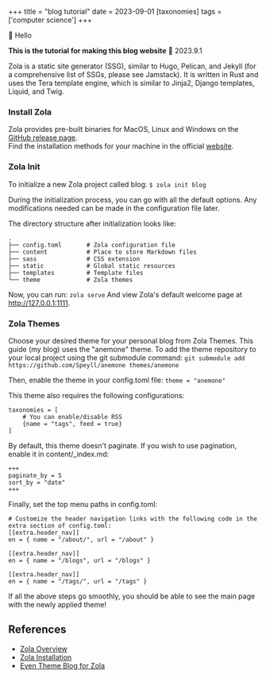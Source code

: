 +++
title = "blog tutorial"
date = 2023-09-01
[taxonomies]
tags = ['computer science']
+++


👋 Hello

**This is the tutorial for making this blog website** 🌱 2023.9.1 

Zola is a static site generator (SSG), similar to Hugo, Pelican, and Jekyll (for a comprehensive list of SSGs, please see Jamstack). It is written in Rust and uses the Tera template engine, which is similar to Jinja2, Django templates, Liquid, and Twig.


### Install Zola
Zola provides pre-built binaries for MacOS, Linux and Windows on the [GitHub release page](https://github.com/getzola/zola/releases). \
Find the installation methods for your machine in the official [website](https://www.getzola.org/documentation/getting-started/installation/).


### Zola Init

To initialize a new Zola project called blog:
```$ zola init blog```

During the initialization process, you can go with all the default options. Any modifications needed can be made in the configuration file later.

The directory structure after initialization looks like:
```
.
├── config.toml       # Zola configuration file
├── content           # Place to store Markdown files
├── sass              # CSS extension
├── static            # Global static resources
├── templates         # Template files
└── theme             # Zola themes
```

Now, you can run:
```zola serve```
And view Zola's default welcome page at http://127.0.0.1:1111.


### Zola Themes
Choose your desired theme for your personal blog from Zola Themes. This guide (my blog) uses the "anemone" theme.
To add the theme repository to your local project using the git submodule command:
```git submodule add https://github.com/Speyll/anemone themes/anemone```

Then, enable the theme in your config.toml file:
```theme = "anemone"```

This theme also requires the following configurations:
```
taxonomies = [
    # You can enable/disable RSS
    {name = "tags", feed = true}
]
```

By default, this theme doesn't paginate. If you wish to use pagination, enable it in content/_index.md:
```
+++
paginate_by = 5
sort_by = "date"
+++
```

Finally, set the top menu paths in config.toml:
```
# Customize the header navigation links with the following code in the extra section of config.toml:
[[extra.header_nav]]
en = { name = "/about/", url = "/about" }

[[extra.header_nav]]
en = { name = "/blogs", url = "/blogs" }

[[extra.header_nav]]
en = { name = "/tags/", url = "/tags" }
```

If all the above steps go smoothly, you should be able to see the main page with the newly applied theme!



## References

- [Zola Overview](https://www.getzola.org/documentation/getting-started/overview/)
- [Zola Installation](https://www.getzola.org/documentation/getting-started/installation/)
- [Even Theme Blog for Zola](https://snowfall99.github.io/zola/)
  
